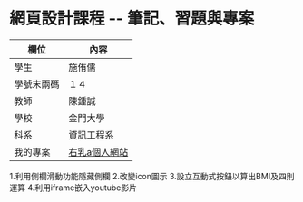 # 網頁設計課程 -- 筆記、習題與專案

欄位 | 內容
-----|--------
學生 |  施侑儒
學號末兩碼 | １４
教師 | 陳鍾誠
學校 | 金門大學
科系 | 資訊工程系
我的專案 |[右乳a個人網站](https://github.com/rightmilk/wd107b/tree/master/Final%20exam)

1.利用側欄滑動功能隱藏側欄
2.改變icon圖示
3.設立互動式按鈕以算出BMI及四則運算
4.利用iframe嵌入youtube影片
